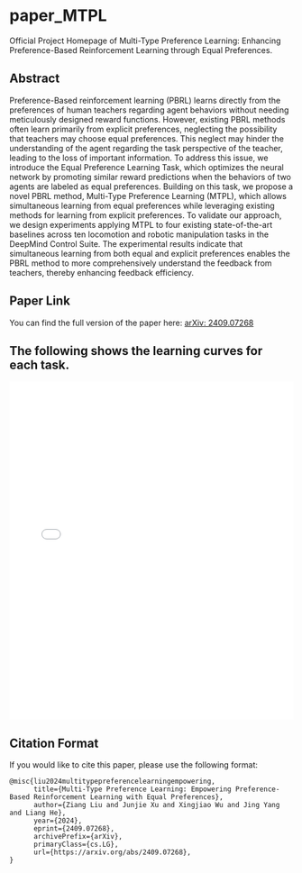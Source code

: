 # paper_MTPL
Official Project Homepage of Multi-Type Preference Learning: Enhancing Preference-Based Reinforcement Learning through Equal Preferences.

## Abstract
Preference-Based reinforcement learning (PBRL) learns directly from the preferences of human teachers regarding agent behaviors without needing meticulously designed reward functions. However, existing PBRL methods often learn primarily from explicit preferences, neglecting the possibility that teachers may choose equal preferences. This neglect may hinder the understanding of the agent regarding the task perspective of the teacher, leading to the loss of important information. To address this issue, we introduce the Equal Preference Learning Task, which optimizes the neural network by promoting similar reward predictions when the behaviors of two agents are labeled as equal preferences. Building on this task, we propose a novel PBRL method, Multi-Type Preference Learning (MTPL), which allows simultaneous learning from equal preferences while leveraging existing methods for learning from explicit preferences. To validate our approach, we design experiments applying MTPL to four existing state-of-the-art baselines across ten locomotion and robotic manipulation tasks in the DeepMind Control Suite. The experimental results indicate that simultaneous learning from both equal and explicit preferences enables the PBRL method to more comprehensively understand the feedback from teachers, thereby enhancing feedback efficiency. 

## Paper Link
You can find the full version of the paper here: [arXiv: 2409.07268](https://arxiv.org/abs/2409.07268)

## The following shows the learning curves for each task.
<embed id="pdfPlayer" src="1_ww.pdf" type="application/pdf" width="100%" height="600" >

## Citation Format
If you would like to cite this paper, please use the following format:
```
@misc{liu2024multitypepreferencelearningempowering,
      title={Multi-Type Preference Learning: Empowering Preference-Based Reinforcement Learning with Equal Preferences}, 
      author={Ziang Liu and Junjie Xu and Xingjiao Wu and Jing Yang and Liang He},
      year={2024},
      eprint={2409.07268},
      archivePrefix={arXiv},
      primaryClass={cs.LG},
      url={https://arxiv.org/abs/2409.07268}, 
}
```
